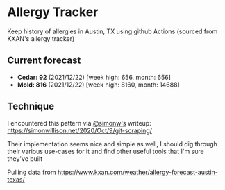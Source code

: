 # Allergy Tracker

Keep history of allergies in Austin, TX using github Actions (sourced from KXAN's allergy tracker)

## Current forecast
<!-- INJECT FORECAST -->
- **Cedar: 92** (2021/12/22)  [week high: 656, month: 656]
- **Mold: 816** (2021/12/22)  [week high: 8160, month: 14688]
<!-- END INJECT FORECAST -->

## Technique

I encountered this pattern via [@simonw's](https://github.com/simonw) writeup: https://simonwillison.net/2020/Oct/9/git-scraping/

Their implementation seems nice and simple as well, I should dig through their various use-cases for it and find other useful tools that I'm sure they've built

Pulling data from https://www.kxan.com/weather/allergy-forecast-austin-texas/
